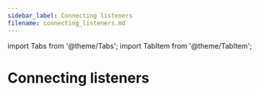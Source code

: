 ```yaml
---
sidebar_label: Connecting listeners
filename: connecting_listeners.md
---
```

import Tabs from '@theme/Tabs';
import TabItem from '@theme/TabItem';


<!-- TABS -->
# Connecting listeners

